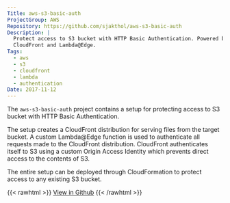 ```yaml
---
Title: aws-s3-basic-auth
ProjectGroup: AWS
Repository: https://github.com/sjakthol/aws-s3-basic-auth
Description: |
  Protect access to S3 bucket with HTTP Basic Authentication. Powered by AWS
  CloudFront and Lambda@Edge.
Tags:
  - aws
  - s3
  - cloudfront
  - lambda
  - authentication
Date: 2017-11-12
---
```


The `aws-s3-basic-auth` project contains a setup for protecting access to S3
bucket with HTTP Basic Authentication.

The setup creates a CloudFront distribution for serving files from the target
bucket. A custom Lambda@Edge function is used to authenticate all requests
made to the CloudFront distribution. CloudFront authenticates itself to S3
using a custom Origin Access Identity which prevents direct access to the
contents of S3.

The entire setup can be deployed through CloudFormation to protect access
to any existing S3 bucket.

{{< rawhtml >}}
<a target="_blank" rel="noopener" href="https://github.com/sjakthol/aws-s3-basic-auth">View in Github</a>
{{< /rawhtml >}}
